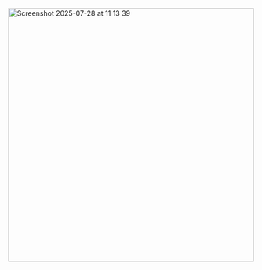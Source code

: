 <img width="501" height="517" alt="Screenshot 2025-07-28 at 11 13 39" src="https://github.com/user-attachments/assets/5488c2fe-6568-446b-9dbd-0d3f88c23f00" />
